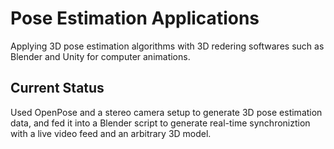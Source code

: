 # Pose Estimation Applications

Applying 3D pose estimation algorithms with 3D redering softwares such as Blender and Unity for computer animations. 

## Current Status

Used OpenPose and a stereo camera setup to generate 3D pose estimation data, and fed it into a Blender script to generate real-time synchroniztion with a live video feed and an arbitrary 3D model. 
